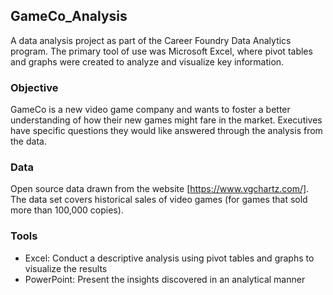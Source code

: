## GameCo_Analysis

A data analysis project as part of the Career Foundry Data Analytics program. The primary tool of use was Microsoft Excel, where pivot tables and graphs were created to analyze and visualize key information.

### Objective

GameCo is a new video game company and wants to foster a better understanding of how their new games might fare in the market. Executives have specific questions they would like answered through the analysis from the data. 

### Data 

Open source data drawn from the website [https://www.vgchartz.com/]. The data set covers historical sales of video games (for games that sold more than 100,000 copies).

### Tools

- Excel: Conduct a descriptive analysis using pivot tables and graphs to visualize the results
- PowerPoint: Present the insights discovered in an analytical manner
